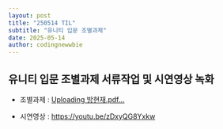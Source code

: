 ```yaml
---
layout: post
title: "250514 TIL"
subtitle: "유니티 입문 조별과제"
date: 2025-05-14
author: codingnewwbie
---
```

## 유니티 입문 조별과제 서류작업 및 시연영상 녹화
- 조별과제 : [Uploading 방현재.pdf…]()


- 시연영상 : https://youtu.be/zDxyQG8Yxkw
